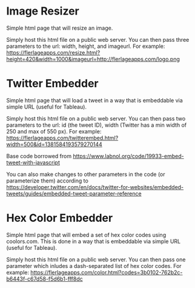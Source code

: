 # Image Resizer
Simple html page that will resize an image.

Simply host this html file on a public web server. You can then pass three parameters to the url: width, height, and imageurl. For example: https://flerlageapps.com/resize.html?height=420&width=1000&imageurl=http://flerlageapps.com/logo.png


# Twitter Embedder
Simple html page that will load a tweet in a way that is embeddable via simple URL (useful for Tableau).

Simply host this html file on a public web server. You can then pass two parameters to the url: id (the tweet ID), width (Twitter has a min width of 250 and max of 550 px). For example: https://flerlageapps.com/twitterembed.html?width=500&id=1381584193579270144

Base code borrowed from https://www.labnol.org/code/19933-embed-tweet-with-javascript

You can also make changes to other parameters in the code (or parameterize them) according to https://developer.twitter.com/en/docs/twitter-for-websites/embedded-tweets/guides/embedded-tweet-parameter-reference


# Hex Color Embedder
Simple html page that will embed a set of hex color codes using coolors.com. This is done in a way that is embeddable via simple URL (useful for Tableau).

Simply host this html file on a public web server. You can then pass one parameter which inludes a dash-separated list of hex color codes. For example: https://flerlageapps.com/color.html?codes=3b0102-762b2c-b6443f-c67d58-f5d6b1-fff8dc
